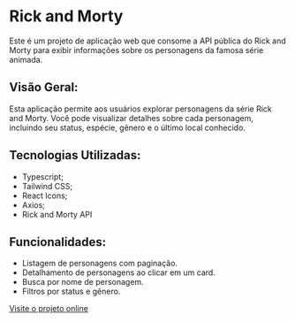 # Rick and Morty

Este é um projeto de aplicação web que consome a API pública do Rick and Morty para exibir informações sobre os personagens da famosa série animada.

## Visão Geral:

Esta aplicação permite aos usuários explorar personagens da série Rick and Morty. Você pode visualizar detalhes sobre cada personagem, incluindo seu status, espécie, gênero e o último local conhecido.

## Tecnologias Utilizadas:

- Typescript;
- Tailwind CSS;
- React Icons;
- Axios;
- Rick and Morty API

## Funcionalidades:

- Listagem de personagens com paginação.
- Detalhamento de personagens ao clicar em um card.
- Busca por nome de personagem.
- Filtros por status e gênero.

[Visite o projeto online](https://rick-and-morty-app-eight-rose.vercel.app/)
